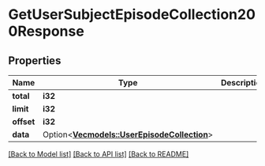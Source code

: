 # GetUserSubjectEpisodeCollection200Response

## Properties

Name | Type | Description | Notes
------------ | ------------- | ------------- | -------------
**total** | **i32** |  | 
**limit** | **i32** |  | 
**offset** | **i32** |  | 
**data** | Option<[**Vec<models::UserEpisodeCollection>**](UserEpisodeCollection.md)> |  | [optional]

[[Back to Model list]](../README.md#documentation-for-models) [[Back to API list]](../README.md#documentation-for-api-endpoints) [[Back to README]](../README.md)


